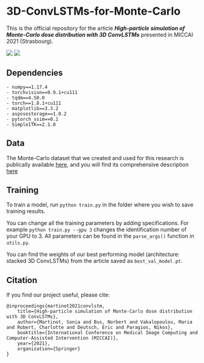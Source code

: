 # 3D-ConvLSTMs-for-Monte-Carlo

This is the official repository for the article ***High-particle simulation of Monte-Carlo dose distribution with 3D ConvLSTMs*** presented in MICCAI 2021 (Strasbourg).

![](https://github.com/soniamartinot/3D-ConvLSTMs-for-Monte-Carlo/blob/master/case_3339.gif)
![](https://github.com/soniamartinot/3D-ConvLSTMs-for-Monte-Carlo/blob/master/case_3115.gif)

## Dependencies

```
- numpy==1.17.4
- torchvision==0.9.1+cu111
- tqdm==4.50.0
- torch==1.8.1+cu111
- matplotlib==3.3.2
- asposestorage==1.0.2
- pytorch_ssim==0.1
- SimpleITK==2.1.0
```

## Data

The Monte-Carlo dataset that we created and used for this research is publically available [here](https://hosting.therapanacea.eu/data/miccai2021/), and you will find its comprehensive description [here](https://github.com/soniamartinot/3D-ConvLSTMs-for-Monte-Carlo/blob/master/readme_monte_carlo_vmat_dataset.pdf)

## Training 

To train a model, run `python train.py` in the folder where you wish to save training results. 

You can change all the training parameters by adding specifications. For example `python train.py --gpu 3` changes the identification number of your GPU to 3. All parameters can be found in the `parse_args()` function in `utils.py`.


You can find the weights of our best performing model (architecture: stacked 3D ConvLSTMs) from the article saved as `best_val_model.pt`.

## Citation

If you find our project useful, please cite:

```
@inproceedings{martinot2021convlstm,
    title={High-particle simulation of Monte-Carlo dose distribution with 3D ConvLSTMs},
    author={Martinot, Sonia and Bus, Norbert and Vakalopoulou, Maria and Robert, Charlotte and Deutsch, Eric and Paragios, Nikos},
    booktitle={International Conference on Medical Image Computing and Computer-Assisted Intervention (MICCAI)},
    year={2021},
    organization={Springer}
}
```


